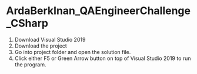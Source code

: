 # ArdaBerkInan_QAEngineerChallenge_CSharp

1. Download Visual Studio 2019
2. Download the project
3. Go into project folder and open the solution file.
4. Click either F5 or Green Arrow button on top of Visual Studio 2019 to run the program. 
